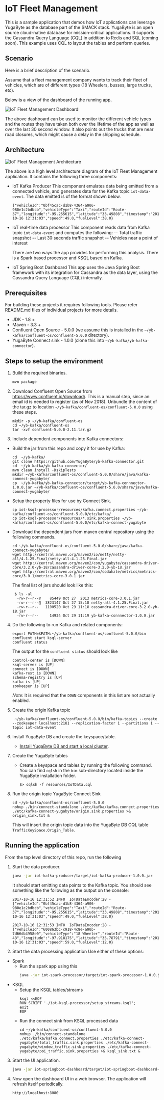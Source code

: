 # IoT Fleet Management

This is a sample application that demos how IoT applications can leverage YugaByte as the database part of the SMACK stack. YugaByte is an open source cloud-native database for mission-critical applications. It supports the Cassandra Query Language (CQL) in addition to Redis and SQL (coming soon). This example uses CQL to layout the tables and perform queries.


## Scenario

Here is a brief description of the scenario.

Assume that a fleet management company wants to track their fleet of vehicles, which are of different types (18 Wheelers, busses, large trucks, etc).

Below is a view of the dashboard of the running app.

![IoT Fleet Management Dashboard](https://github.com/YugaByte/yb-iot-fleet-management/blob/master/yb-iot-fleet-management-screenshot.png)

The above dashboard can be used to monitor the different vehicle types and the routes they have taken both over the lifetime of the app as well as over the last 30 second window. It also points out the trucks that are near road closures, which might cause a delay in the shipping schedule.


## Architecture

![IoT Fleet Management Architecture](https://github.com/YugaByte/yb-iot-fleet-management/blob/master/yb-iot-fleet-mgmt-arch.png)

The above is a high level architecture diagram of the IoT Fleet Management application. It contains the following three components:

- IoT Kafka Producer
  This component emulates data being emitted from a connected vehicle, and generates data for the Kafka topic `iot-data-event`. The data emitted is of the format shown below.
  ```
  {"vehicleId":"0bf45cac-d1b8-4364-a906-980e1c2bdbcb","vehicleType":"Taxi","routeId":"Route-37","longitude":"-95.255615","latitude":"33.49808","timestamp":"2017-10-16 12:31:03","speed":49.0,"fuelLevel":38.0}
  ```

- IoT real-time data processor
  This component reads data from Kafka topic `iot-data-event` and computes the following:
  -- Total traffic snapshot
  -- Last 30 seconds traffic snapshot
  -- Vehicles near a point of interest

  There are two ways the app provides for performing this analysis. There is a Spark based processor and KSQL based on Kafka.

- IoT Spring Boot Dashboard
  This app uses the Java Spring Boot framework with its integration for Cassandra as the data layer, using the Cassandra Query Language (CQL) internally.


## Prerequisites

For building these projects it requires following tools. Please refer README.md files of individual projects for more details.
- JDK - 1.8 +
- Maven - 3.3 +
- Confluent Open Source - 5.0.0 (we assume this is installed in the `~/yb-kafka/confluent-os/confluent-5.0.0` directory).
- YugaByte Connect sink - 1.0.0 (clone this into `~/yb-kafka/yb-kafka-connector`).

## Steps to setup the environment
1. Build the required binaries.
   ```sh
   mvn package
   ```

2. Download Confluent Open Source from https://www.confluent.io/download/. This is a manual step, since an email id is needed to register (as of Nov 2018).
   Unbundle the content of the tar.gz to location `~/yb-kafka/confluent-os/confluent-5.0.0` using these steps.
   ```
   mkdir -p ~/yb-kafka/confluent-os
   cd ~/yb-kafka/confluent-os
   tar -xvf confluent-5.0.0-2.11.tar.gz
   ```

3. Include dependent components into Kafka connectors:
  - Build the jar from this repo and copy it for use by Kafka:
    ```
    cd  ~/yb-kafka/
    git clone https://github.com/YugaByte/yb-kafka-connector.git
    cd  ~/yb-kafka/yb-kafka-connector/
    mvn clean install -DskipTests
    mkdir ~/yb-kafka/confluent-os/confluent-5.0.0/share/java/kafka-connect-yugabyte/
    cp  ~/yb-kafka/yb-kafka-connector/target/yb-kafka-connnector-1.0.0.jar ~/yb-kafka/confluent-os/confluent-5.0.0/share/java/kafka-connect-yugabyte/
    ```
  - Setup the property files for use by Connect Sink.
    ```
    cp iot-ksql-processor/resources/kafka.connect.properties ~/yb-kafka/confluent-os/confluent-5.0.0/etc/kafka/
    cp iot-ksql-processor/resources/*.sink.properties ~/yb-kafka/confluent-os/confluent-5.0.0/etc/kafka-connect-yugabyte
    ```
  - Download the dependent jars from maven central repository using the following commands.
    ```
    cd ~/yb-kafka/confluent-os/confluent-5.0.0/share/java/kafka-connect-yugabyte/
    wget http://central.maven.org/maven2/io/netty/netty-all/4.1.25.Final/netty-all-4.1.25.Final.jar
    wget http://central.maven.org/maven2/com/yugabyte/cassandra-driver-core/3.2.0-yb-18/cassandra-driver-core-3.2.0-yb-18.jar
    wget http://central.maven.org/maven2/com/codahale/metrics/metrics-core/3.0.1/metrics-core-3.0.1.jar
    ```

    The final list of jars should look like this:
    ```
     $ ls -al
      -rw-r--r--@    85449 Oct 27  2013 metrics-core-3.0.1.jar
      -rw-r--r--@  3823147 Oct 27 15:18 netty-all-4.1.25.Final.jar
      -rw-r--r--   1100520 Oct 29 11:18 cassandra-driver-core-3.2.0-yb-18.jar
      -rw-r--r--     14934 Oct 29 11:19 yb-kafka-connnector-1.0.0.jar
     ```

4. Do the following to run Kafka and related components:
   ```
   export PATH=$PATH:~/yb-kafka/confluent-os/confluent-5.0.0/bin
   confluent start ksql-server
   confluent status
   ```

   The output for the `confluent status` should look like
   ```
   control-center is [DOWN]
   ksql-server is [UP]
   connect is [DOWN]
   kafka-rest is [DOWN]
   schema-registry is [UP]
   kafka is [UP]
   zookeeper is [UP]
   ```
   *Note*: It is required that the `DOWN` components in this list are not actually enabled.

5. Create the origin Kafka topic
   ```
    ~/yb-kafka/confluent-os/confluent-5.0.0/bin/kafka-topics --create --zookeeper localhost:2181 --replication-factor 1 --partitions 1 --topic iot-data-event
    ```

6. Install YugaByte DB and create the keyspace/table.
   - [Install YugaByte DB and start a local cluster](https://docs.yugabyte.com/quick-start/install/).

7. Create the YugaByte tables
   - Create a keyspace and tables by running the following command. You can find `cqlsh` in the `bin` sub-directory located inside the YugaByte installation folder.
     ```
     $> cqlsh -f resources/IoTData.cql
     ```

8. Run the origin topic YugaByte Connect Sink
   ```
   cd ~/yb-kafka/confluent-os/confluent-5.0.0
   nohup ./bin/connect-standalone ./etc/kafka/kafka.connect.properties ./etc/kafka-connect-yugabyte/origin.sink.properties >& origin_sink.txt &
   ```
   This will insert the origin topic data into the YugaByte DB CQL table `TrafficKeySpace.Origin_Table`.

## Running the application
From the top level directory of this repo, run the following

1. Start the data producer.
   ```sh
   java -jar iot-kafka-producer/target/iot-kafka-producer-1.0.0.jar
   ```

   It should start emitting data points to the Kafka topic. You should see something like the following as the output on the console:
   ```
   2017-10-16 12:31:52 INFO  IoTDataEncoder:28 - {"vehicleId":"0bf45cac-d1b8-4364-a906-980e1c2bdbcb","vehicleType":"Taxi","routeId":"Route-37","longitude":"-95.255615","latitude":"33.49808","timestamp":"2017-10-16 12:31:03","speed":49.0,"fuelLevel":38.0}

   2017-10-16 12:31:53 INFO  IoTDataEncoder:28 - {"vehicleId":"600863bc-c918-4c8e-a90b-7d66db4958e0","vehicleType":"18 Wheeler","routeId":"Route-43","longitude":"-97.918175","latitude":"35.78791","timestamp":"2017-10-16 12:31:03","speed":59.0,"fuelLevel":12.0}
   ```

2. Start the data processing application
  Use either of these options:
  - Spark
    - Run the spark app using this
      ```sh
      java -jar iot-spark-processor/target/iot-spark-processor-1.0.0.jar
      ```
  - KSQL
    - Setup the KSQL tables/streams
      ```
      ksql <<EOF
      RUN SCRIPT './iot-ksql-processor/setup_streams.ksql';
      exit
      EOF
      ```
    - Run the connect sink from KSQL processed data
      ```
      cd ~/yb-kafka/confluent-os/confluent-5.0.0
      nohup ./bin/connect-standalone ./etc/kafka/kafka.connect.properties ./etc/kafka-connect-yugabyte/total_traffic.sink.properties ./etc/kafka-connect-yugabyte/window_traffic.sink.properties ./etc/kafka-connect-yugabyte/poi_traffic.sink.properties >& ksql_sink.txt &
      ```

3. Start the UI application.
   ```sh
   java -jar iot-springboot-dashboard/target/iot-springboot-dashboard-1.0.0.jar
   ```

4. Now open the dashboard UI in a web browser. The application will refresh itself periodically.
   ```
   http://localhost:8080
   ```
